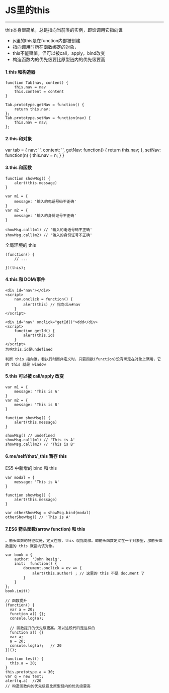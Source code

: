 # JS里的this
---
this本身很简单，总是指向当前类的实例，即谁调用它指向谁

- js里的this是在function内部被创建
- 指向调用时所在函数绑定的对象，
- this不能赋值，但可以被call，apply，bind改变
- 构造函数内的优先级要比原型链内的优先级要高

#### 1.this 和构造器
```
function Tab(nav, content) {
    this.nav = nav
    this.content = content
}
 
Tab.prototype.getNav = function() {
    return this.nav;
};
Tab.prototype.setNav = function(nav) {
    this.nav = nav;
};
```
#### 2.this 和对象
var tab = {
    nav: '',
    content: '',
    getNav: function() {
        return this.nav;
    },
    setNav: function(n) {
        this.nav = n;
    }
}
#### 3.this 和函数
```
function showMsg() {
    alert(this.message)
}
 
var m1 = {
    message: '输入的电话号码不正确'
}
var m2 = {
    message: '输入的身份证号不正确'
}
 
showMsg.call(m1) // '输入的电话号码不正确'
showMsg.call(m2) // '输入的身份证号不正确'
```
全局环境的 this
```
(function() {
    // ...
     
})(this);
```

#### 4.this 和 DOM/事件
```
<div id="nav"></div>
<script>
    nav.onclick = function() {
        alert(this) // 指向div#nav
    }
</script>

<div id="nav" onclick="getId()">ddd</div>
<script>
    function getId() {
        alert(this.id)
    }
</script>
为啥this.id是undefined

判断 this 指向谁，看执行时而非定义时，只要函数(function)没有绑定在对象上调用，它的 this 就是 window
```

#### 5.this 可以被 call/apply 改变
```
var m1 = {
    message: 'This is A'
} 
var m2 = {
    message: 'This is B'
}  
 
function showMsg() {
    alert(this.message)
}
 
showMsg() // undefined
showMsg.call(m1) // 'This is A'
showMsg.call(m2) // 'This is B'
```

#### 6.me/self/that/_this 暂存 this  
ES5 中新增的 bind 和 this
```
var modal = {
    message: 'This is A'
}
 
function showMsg() {
    alert(this.message)
}
 
var otherShowMsg = showMsg.bind(modal)
otherShowMsg() // 'This is A'
```

#### 7.ES6 箭头函数(arrow function) 和 this
```
。箭头函数的特征就是，定义在哪，this 就指向那。即箭头函数定义在一个对象里，那箭头函数里的 this 就指向该对象。

var book = {
    author: 'John Resig',
    init:  function() {
        document.onclick = ev => {
            alert(this.author) ; // 这里的 this 不是 document 了
        }
    }
};
book.init()
```





```
// 函数提升
(function() {
  var a = 20;
  function a() {};
  console.log(a);
  
  // 函数提升的优先级更高。所以这段代码是这样的
  function a() {}
  var a;
  a = 20;
  console.log(a);	// 20
})();
```

```
function test() {
  this.a = 20;
}
this.prototype.a = 30;
var q = new test;
alert(q.a)  //20
// 构造函数内的优先级要比原型链内的优先级要高
```
